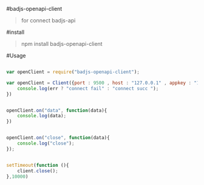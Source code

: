 #badjs-openapi-client

> for connect badjs-api

#install
> npm install badjs-openapi-client

#Usage
``` javascript

var openClient = require("badjs-openapi-client");

var openClient = Client({port : 9500 , host : "127.0.0.1" , appkey : "1f3d368d87a767d9134d99cee392b062"} , function (err){
    console.log(err ? "connect fail" : "connect succ ");
})


openClient.on("data", function(data){
    console.log(data);
})


openClient.on("close", function(data){
    console.log("close");
});


setTimeout(function (){
    client.close();
},10000)

```





